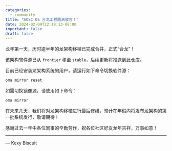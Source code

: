 ```yaml
---
categories:
  - community
title: "AOSC OS 合龙工程圆满收官！"
date: 2024-02-09T22:19:13-08:00
important: false
draft: false
---
```


龙年第一天，历时逾半年的龙架构移植已完成合并，正式“合龙”！

该架构软件源已从 `frontier` 移至 `stable`，后续更新将推送到此仓库。

目前已经安装龙架构系统的用户，请运行如下命令切换软件源：

```bash
oma mirror reset
```

如需切换镜像源，请使用如下命令：


```bash
oma mirror
```

在未来几天，我们将对龙架构移植进行最后修缮，预计在年假内将发布龙架构的第一批系统发行，敬请期待！

感谢过去一年中各位同事的辛勤劳作，祝各位社区好友龙年吉祥，万事如意！

---

— Kexy Biscuit